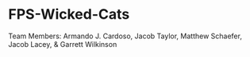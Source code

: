 # FPS-Wicked-Cats
Team Members:
Armando J. Cardoso,
Jacob Taylor,
Matthew Schaefer,
Jacob Lacey, &
Garrett Wilkinson
